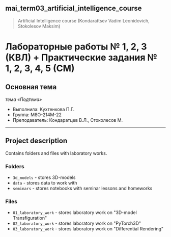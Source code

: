 ## mai_term03_artificial_intelligence_course
> Artificial Intelligence course (Kondarattsev Vadim Leonidovich, Stokolesov Maksim)


# Лабораторные работы № 1, 2, 3 (КВЛ) + Практические задания № 1, 2, 3, 4, 5 (СМ) 

## Основная тема
*тема «Подтема»*

* Выполнила: Кухтенкова П.Г.
* Группа: M8O-214M-22
* Преподаватель: Кондаратцев В.Л., Стоколесов М.

---

## Project description

Contains folders and files with laboratory works.


### Folders

* `3d_models` - stores 3D-models
* `data` - stores data to work with
* `seminars` - stores notebooks with seminar lessons and homeworks


### Files
* `01_laboratory_work` - stores laboratory work on "3D-model Transfiguration"
* `02_laboratory_work` - stores laboratory work on "PyTorch3D"
* `03_laboratory_work` - stores laboratory work on "Differential Rendering"